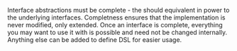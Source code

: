 Interface abstractions must be complete - the should equivalent in power to the underlying interfaces.
Completness ensures that the implementation is never modified, only extended.
Once an interface is complete, everything you may want to use it with is possible and need not be changed internally.
Anything else can be added to define DSL for easier usage.